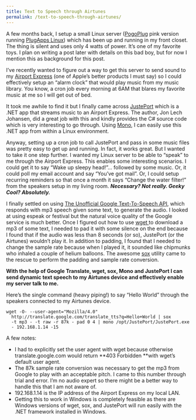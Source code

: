 ```yaml
---
title: Text to Speech through Airtunes
permalink: /text-to-speech-through-airtunes/
---
```


A few months back, I setup a small Linux server (<a href="http://www.pogoplug.com/" target="_blank">PogoPlug</a> pink version running <a href="http://plugapps.com/" target="_blank">PlugApps Linux</a>) which has been up and running in my front closet. The thing is silent and uses only 4 watts of power. It&#8217;s one of my favorite toys. I plan on writing a post later with details on this bad boy, but for now I mention this as background for this post.

I&#8217;ve recently wanted to figure out a way to get this server to send sound to my <a href="http://www.apple.com/airportexpress/" target="_blank">Airport Express</a> (one of Apple&#8217;s better products I must say) so I could effectively setup an &#8220;alarm clock&#8221; that would play music from my music library. You know, a cron job every morning at 6AM that blares my favorite music at me so I will get out of bed.

It took me awhile to find it but I finally came across <a href="http://nanocr.eu/software/justeport/" target="_blank">JustePort</a> which is a .NET app that streams music to an Airport Express. The author, Jon Lech Johansen, did a great job with this and kindly provides the C# source code which is very interesting to go through. Using <a href="http://www.mono-project.com/Main_Page" target="_blank">Mono</a>, I can easily use this .NET app from within a Linux environment.

Anyway, setting up a cron job to call JustePort and pass in some music files was pretty easy to get up and running. In fact, it works great. But I wanted to take it one step further. I wanted my Linux server to be able to &#8220;speak&#8221; to me through the Airport Express. This enables some interesting scenarios. I could get it to say &#8220;Wake up sleepy head!&#8221;&#8230; followed by some music. Or, it could poll my email account and say &#8220;You&#8217;ve got mail&#8221;. Or, I could setup recurring reminders so that once a month it says &#8220;Change the water filter!&#8221; from the speakers setup in my living room. **_Necessary? Not really. Geeky Cool? Absolutely._**

I finally settled on using [The Unofficial Google Text-To-Speech API][1], which responds with mp3 speech given some text, to generate the audio. I looked at using espeak or festival but the natural voice quality of the Google service is much better. Once I figured out how to use <a href="http://www.gnu.org/software/wget/" target="_blank">wget </a>to download a mp3 of some text, I needed to pad it with some silence on the end because I found that if the audio was less than 8 seconds (or so), JustePort (or the Airtunes) wouldn&#8217;t play it. In addition to padding, I found that I needed to change the sample rate because when I played it, it sounded like chipmunks who inhaled a couple of helium balloons. The awesome <a href="http://sox.sourceforge.net/" target="_blank">sox</a> utility came to the rescue to perform the padding and sample rate conversion.

**With the help of Google Translate, wget, sox, Mono and JustePort I can send dynamic text speech to my Airtunes device and effectively enable my server talk to me.**

Here&#8217;s the single command (heavy piping!) to say &#8220;Hello World&#8221; through the speakers connected to my Airtunes device.

```shell
wget -O- --user-agent="Mozilla/4.0"
  http://translate.google.com/translate_tts?q=Hello+World | sox
  -t mp3 - -t raw -r 87k - pad 0 4 | mono /opt/JustePort/JustePort.exe
  - 192.168.1.14 -15
```

A few notes:

- I had to explicitly set the user agent with wget because otherwise translate.google.com would return **403 Forbidden **with wget&#8217;s default user agent.
- The 87k sample rate conversion was necessary to get the mp3 from Google to play with an acceptable pitch. I came to this number through trial and error. I&#8217;m no audio expert so there might be a better way to handle this that I am not aware of.
- 192.168.1.14 is the IP address of the Airport Express on my local LAN.
- Getting this to work in Windows is completely feasible as there are Windows versions of wget, sox, and JustePort will run easily with the .NET framework installed in Windows.

[1]: http://techcrunch.com/2009/12/14/the-unofficial-google-text-to-speech-api/
